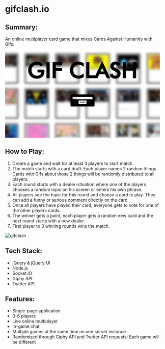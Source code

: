# gifclash.io

## Summary:
An online multiplayer card game that mixes Cards Against Humanity with Gifs.

![gifclash](./docs/gifclash.PNG)

## How to Play:
1. Create a game and wait for at least 3 players to start match.
2. The match starts with a card draft: Each player names 2 random things. Cards with Gifs about those 2 things will be randomly distributed to all players.
3. Each round starts with a dealer-situation where one of the players chooses a random topic on his screen or enters his own phrase.
4. All players see the topic for this round and choose a card to play. They can add a funny or serious comment directly on the card.
5. Once all players have played their card, everyone gets to vote for one of the other players cards.
6. The winner gets a point, each player gets a random new card and the next round starts with a new dealer.
7. First player to 3 winning rounds wins the match.

![gifclash](./docs/gifclash-game.gif)

## Tech Stack:
* jQuery & jQuery UI
* Node.js
* Socket.IO
* Giphy API
* Twitter API

## Features:
* Single-page application
* 3-6 players
* Live online multiplayer
* In-game chat
* Multiple games at the same time on one server instance
* Randomized through Giphy API and Twitter API requests: Each game will be different
